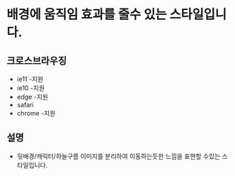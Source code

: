 # 배경에 움직임 효과를 줄수 있는 스타일입니다.

## 크로스브라우징
- ie11 -지원
- ie10 -지원
- edge -지원
- safari
- chrome -지원


## 설명
- 뒷배경/캐릭터/하늘구름 이미지를 분리하여 이동하는듯한 느낌을 표현할 수있는 스타일입니다.

